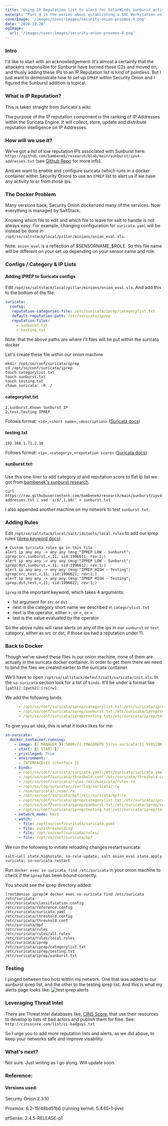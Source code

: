 ```yaml
---
title: 'Using IP Reputation list to alert for SolarWinds Sunburst activity in Security Onion'
excerpt: "Part 4 in the series about establishing a SOC Workstation using Security Onion to monitor your homelab. We're getting into IP Reputation in Suricata. And trying to get around docker and SaltStack to do so in Security Onion."
coverImage: '/images/cover-images/security-onion-proxmox-4.png'
date: '2020-12-20'
ogImage:
  url: '/images/cover-images/security-onion-proxmox-4.png'
---
```

### Intro
I'd like to start with an acknowledgement: It's almost a certainty that the attackers responsible for Sunburst have burned these C2s and moved on, and thusly adding these IPs to an IP Reputation list is kind of pointless. But I just want to demonstrate how to set up `IPREP` within Security Onion and I figured the Sunburst addition is topical.

### What is IP Reputation?
This is taken straight from Suricata's wiki:

The purpose of the IP reputation component is the ranking of IP Addresses within the Suricata Engine. It will collect, store, update and distribute reputation intelligence on IP Addresses.


### How will we use it?
We've got a list of low reputation IPs associated with Sunburst here: `https://github.com/bambenek/research/blob/main/sunburst/ipv4-addresses.txt` (see [Github Repo](https://github.com/bambenek/research/tree/main/sunburst) for more info).

And we want to enable and configure suricata (which runs in a docker container within Security Onion) to use an `IPREP` list to alert us if we have any activity to or from those ips.

### The Docker Problem
Many versions back, Security Onion dockerized many of the services. Now everything is managed by SaltStack.

Knowing which file to edit and which file to leave for salt to handle is not always easy. For example, changing configuration for `suricata.yaml` will be instead be done in `/opt/so/saltstack/local/pillar/minions/onion_eval.sls`. 

Note: `onion_eval` is a reflection of $SENSORNAME_$ROLE. So this file name will be different on your set up depending on your sensor name and role.

### Configs / Category & IP Lists
#### Adding IPREP to Suricata configs
Edit `/opt/so/saltstack/local/pillar/minions/onion_eval.sls`. And add this to the bottom of the file:
~~~YAML
suricata:
  config:
   reputation-categories-file: /etc/suricata/iprep/categorylist.txt
   default-reputation-path: /etc/suricata/iprep
   reputation-files:
     - sunburst.txt
     - testing.txt
~~~
Note: that the above paths are where I'll files will be put within the suricata docker

Let's create these file within our onion machine
~~~Shell
mkdir /opt/so/conf/suricata/iprep
cd /opt/so/conf/suricata/iprep
touch categorylist.txt
touch sunburst.txt
touch testing.txt
chown suricata: -R ./
~~~

#### categorylist.txt
~~~Shell
1,sunburst,Known Sunburst IP
2,test,Testing IPREP
~~~
Follows format: `<id>,<short name>,<description>`
([Suricata docs](https://suricata.readthedocs.io/en/suricata-4.1.4/reputation/ipreputation/ip-reputation-format.html#categories-file))

#### testing.txt
~~~Shell
192.168.1.71,2,10
~~~
Follows format: `<ip>,<category>,<reputation score>`
([Suricata docs](https://suricata.readthedocs.io/en/suricata-4.1.4/reputation/ipreputation/ip-reputation-format.html#reputation-file))

##### sunburst.txt:
Use this one-liner to add category id and reputation score to flat ip list we got from [bambenek's sunburst research](https://github.com/bambenek/research/tree/main/sunburst).
~~~Shell
curl https://raw.githubusercontent.com/bambenek/research/main/sunburst/ipv4-addresses.txt | sed 's/$/,1,10/' > sunburst.txt
~~~
I also appended another machine on my network to test `sunburst.txt`.

### Adding Rules 
Edit `/opt/so/saltstack/local/salt/idstools/local.rules` to add our iprep rules ([iprep keyword docs](https://suricata.readthedocs.io/en/suricata-4.1.4/rules/ip-reputation-rules.html))
~~~Shell
# Custom Suricata rules go in this file
alert ip any any -> any any (msg:"IPREP LOW - Sunburst"; iprep:src,sunburst,<,11; sid:1996611; rev:1;)
alert ip any any -> any any (msg:"IPREP LOW - Sunburst"; iprep:dst,sunburst,<,11; sid:1996612; rev:1;)
alert ip any any -> any any (msg:"IPREP HIGH - Testing"; iprep:src,test,<,11; sid:1996621; rev:1;)
alert ip any any -> any any (msg:"IPREP HIGH - Testing"; iprep:dst,test,<,11; sid:1996622; rev:1;)
~~~
`iprep` is the important keyword, which takes 4 arguments:
- 1st argument for `src` or `dst`
- next is the category short name we described in `categorylist.txt`
- next is the operator, either >, or <, or =
- last is the value evaluated by the operator

So the above rules will raise alerts on any of the ips in our `sunburst` or `test` category, either as src or dst, if those ips had a reputation under 11.

### Back to Docker
Though we've saved these files in our onion machine, none of them are actually in the suricata docker container. In order to get them there we need to bind the files we created earlier to the suricata container.

We'll have to open `/opt/so/saltstack/default/salt/suricata/init.sls`. In the `so-suricata` section look for a list of `binds`. It'll be under a format like `[path1]:[path2]:[ro|rw]`.

We add the following binds:
~~~YAML
      - /opt/so/conf/suricata/iprep/categorylist.txt:/etc/suricata/iprep/categorylist.txt:ro
      - /opt/so/conf/suricata/iprep/sunburst.txt:/etc/suricata/iprep/sunburst.txt:ro
      - /opt/so/conf/suricata/iprep/testing.txt:/etc/suricata/iprep/testing.txt:ro
~~~

To give you an idea, this is what it looks likes for me:
~~~YAML
so-suricata:
  docker_container.running:
    - image: {{ MANAGER }}:5000/{{ IMAGEREPO }}/so-suricata:{{ VERSION }}
    - start: {{ START }}
    - privileged: True
    - environment:
      - INTERFACE={{ interface }}
    - binds:
      - /opt/so/conf/suricata/suricata.yaml:/etc/suricata/suricata.yaml:ro
      - /opt/so/conf/suricata/threshold.conf:/etc/suricata/threshold.conf:ro
      - /opt/so/conf/suricata/rules:/etc/suricata/rules:ro
      - /opt/so/log/suricata/:/var/log/suricata/:rw
      - /nsm/suricata/:/nsm/:rw
      - /opt/so/conf/suricata/bpf:/etc/suricata/bpf:ro
      - /opt/so/conf/suricata/iprep/categorylist.txt:/etc/suricata/iprep/categorylist.txt:ro
      - /opt/so/conf/suricata/iprep/sunburst.txt:/etc/suricata/iprep/sunburst.txt:ro
      - /opt/so/conf/suricata/iprep/testing.txt:/etc/suricata/iprep/testing.txt:ro
    - network_mode: host
    - watch:
      - file: /opt/so/conf/suricata/suricata.yaml
      - file: surithresholding
      - file: /opt/so/conf/suricata/rules/
      - file: /opt/so/conf/suricata/bpf
~~~

We run the following to initiate reloading changes restart suricata:
~~~Shell
salt-call state.highstate; so-rule-update; salt onion_eval state.apply suricata; so-suricata-restart
~~~

Run `docker exec so-suricata find /etc/suricata` in your onion machine to check if the `iprep` has been bound correctly.

You should see the iprep directory added:
~~~Shell
[root@onion iprep]# docker exec so-suricata find /etc/suricata
/etc/suricata
/etc/suricata/classification.config
/etc/suricata/reference.config
/etc/suricata/suricata.yaml
/etc/suricata/threshold.config
/etc/suricata/threshold.conf
/etc/suricata/bpf
/etc/suricata/rules
/etc/suricata/rules/all.rules
/etc/suricata/rules/local.rules
/etc/suricata/iprep
/etc/suricata/iprep/categorylist.txt
/etc/suricata/iprep/testing.txt
/etc/suricata/iprep/sunburst.txt
~~~

### Testing
I pinged between two host within my network. One that was added to our sunburst iprep list, and the other to the testing iprep list. And this is what my alerts page looks like:
![test iprep alerts](/images/security-onion-proxmox-open-vswitch/4-iprep-alerts.png)

### Leveraging Threat Intel
There are Threat Intel databases like, [CINS Score](http://cinsscore.com/), that use their resources to develop ip lists of bad actors and publish them for free. See: `http://cinsscore.com/list/ci-badguys.txt`

So I urge you to add more reputation lists and alerts, as we did above, to keep your networks safe and improve visability.

### What's next?
Not sure. Just writing as I go along. Will update soon.

### Reference:
#### Versions used:
Security Onion 2.3.10

Proxmox: 6.2-15/48bd51b6 (running kernel: 5.4.65-1-pve)

pfSense: 2.4.5-RELEASE-p1
